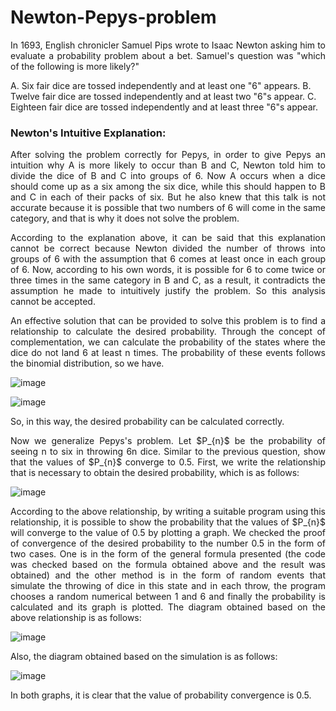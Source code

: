 # Newton-Pepys-problem
<p align="justify"> In 1693, English chronicler Samuel Pips wrote to Isaac Newton asking him to evaluate a probability problem about a bet. Samuel's question was "which of the following is more likely?" </p>

A. Six fair dice are tossed independently and at least one "6" appears.
B. Twelve fair dice are tossed independently and at least two "6"s appear.
C. Eighteen fair dice are tossed independently and at least three "6"s appear.

### Newton's Intuitive Explanation: 
<p align="justify"> After solving the problem correctly for Pepys, in order to give Pepys an intuition why A is more likely to occur than B and C, Newton told him to divide the dice of B and C into groups of 6. Now A occurs when a dice should come up as a six among the six dice, while this should happen to B and C in each of their packs of six. But he also knew that this talk is not accurate because it is possible that two numbers of 6 will come in the same category, and that is why it does not solve the problem. </p>

<p align="justify"> According to the explanation above, it can be said that this explanation cannot be correct because Newton divided the number of throws into groups of 6 with the assumption that 6 comes at least once in each group of 6. Now, according to his own words, it is possible for 6 to come twice or three times in the same category in B and C, as a result, it contradicts the assumption he made to intuitively justify the problem. So this analysis cannot be accepted. </p>

<p align="justify"> An effective solution that can be provided to solve this problem is to find a relationship to calculate the desired probability. Through the concept of complementation, we can calculate the probability of the states where the dice do not land 6 at least n times. The probability of these events follows the binomial distribution, so we have. </p>

![image](https://github.com/SogolGoodarzi/Newton-Pepys-problem/assets/125180530/b64ab555-3f1d-4b86-bbe4-728b23255289)

![image](https://github.com/SogolGoodarzi/Newton-Pepys-problem/assets/125180530/09678aa5-da74-4ed5-9e6c-e3848598f9c0)

So, in this way, the desired probability can be calculated correctly.

<p align="justify"> Now we generalize Pepys's problem. Let $P_{n}$ be the probability of seeing n to six in throwing 6n dice. Similar to the previous question, show that the values ​​of $P_{n}$ converge to 0.5. First, we write the relationship that is necessary to obtain the desired probability, which is as follows: </p>

![image](https://github.com/SogolGoodarzi/Newton-Pepys-problem/assets/125180530/dd014a7f-8606-4f53-804a-d54e18d22f78)

<p align="justify"> According to the above relationship, by writing a suitable program using this relationship, it is possible to show the probability that the values ​​of $P_{n}$ will converge to the value of 0.5 by plotting a graph. We checked the proof of convergence of the desired probability to the number 0.5 in the form of two cases. One is in the form of the general formula presented (the code was checked based on the formula obtained above and the result was obtained) and the other method is in the form of random events that simulate the throwing of dice in this state and in each throw, the program chooses a random numerical between 1 and 6 and finally the probability is calculated and its graph is plotted. The diagram obtained based on the above relationship is as follows: </p>

![image](https://github.com/SogolGoodarzi/Newton-Pepys-problem/assets/125180530/2d4b3157-87bd-481c-9a73-14c276a3c0fa)

Also, the diagram obtained based on the simulation is as follows:

![image](https://github.com/SogolGoodarzi/Newton-Pepys-problem/assets/125180530/979b476f-6ee4-4ac2-a628-84e2fc5e88b8)

In both graphs, it is clear that the value of probability convergence is 0.5.

